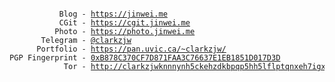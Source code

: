 <pre style='font-size: 9pt'>
           Blog - <a href="https://jinwei.me" target="_blank">https://jinwei.me</a>
           CGit - <a href="https://cgit.jinwei.me" target="_blank">https://cgit.jinwei.me</a>
          Photo - <a href="https://photo.jinwei.me" target="_blank">https://photo.jinwei.me</a>
       Telegram - <a href="https://t.me/clarkzjw" target="_blank">@clarkzjw</a>
      Portfolio - <a href="https://pan.uvic.ca/~clarkzjw/" target="_blank">https://pan.uvic.ca/~clarkzjw/</a>
PGP Fingerprint - <a href="https://keys.openpgp.org/vks/v1/by-fingerprint/B878C370CF7D871FAA3C76637E1EB1851D017D3D" target="_blank">0xB878C370CF7D871FAA3C76637E1EB1851D017D3D</a>
            Tor - <a href="http://clarkzjwknnnynh5ckehzdkbpqp5hh5lflptqnxeh7igx6zjcmvpscqd.onion/" target="_blank">http://clarkzjwknnnynh5ckehzdkbpqp5hh5lflptqnxeh7igx6zjcmvpscqd.onion</a>
</pre>

